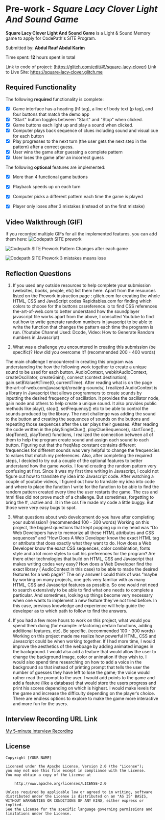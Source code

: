 # Pre-work - *Square Lacy Clover Light And Sound Game*

**Square Lacy Clover Light And Sound Game** is a Light & Sound Memory game to apply for CodePath's SITE Program. 

Submitted by: **Abdul Rauf Abdul Karim**

Time spent: **12** hours spent in total

Link to code of project: (https://glitch.com/edit/#!/square-lacy-clover)
Link to Live Site: https://square-lacy-clover.glitch.me

## Required Functionality

The following **required** functionality is complete:

* [x] Game interface has a heading (h1 tag), a line of body text (p tag), and four buttons that match the demo app
* [x] "Start" button toggles between "Start" and "Stop" when clicked. 
* [x] Game buttons each light up and play a sound when clicked. 
* [x] Computer plays back sequence of clues including sound and visual cue for each button
* [x] Play progresses to the next turn (the user gets the next step in the pattern) after a correct guess. 
* [x] User wins the game after guessing a complete pattern
* [x] User loses the game after an incorrect guess

The following **optional** features are implemented:
* [x] More than 4 functional game buttons
* [x] Playback speeds up on each turn
* [x] Computer picks a different pattern each time the game is played
* [x] Player only loses after 3 mistakes (instead of on the first mistake)


## Video Walkthrough (GIF)

If you recorded multiple GIFs for all the implemented features, you can add them here:
![Codepath SITE prework](https://user-images.githubusercontent.com/82411397/159367246-fe3aca75-d299-4b85-9109-9e62171930d3.gif)

![Codepath SITE Prework Pattern Changes after each game](https://user-images.githubusercontent.com/82411397/159367307-98797c6b-b3ae-4ce2-bfe2-2fed9879afa5.gif)

![Codepath SITE Prework 3 mistakes means lose](https://user-images.githubusercontent.com/82411397/159367364-735ce099-fd95-40a4-96ef-d7d9895e1b04.gif)

## Reflection Questions
1. If you used any outside resources to help complete your submission (websites, books, people, etc) list them here. 
Apart from the resources listed on the Prework instruction page :
glitch.com for creating the whole HTML, CSS and JavaScript codes
Rapidtables.com for finding which colors to choose for the buttons
cssreference.io to find CSS references 
the-art-of-web.com to better understand how the soundplayer javascript file works
apart from the above, I consulted Youtube to find out how to write generate random numbers in javascript to be able to write the function that changes the pattern each time the programn is run. (Youtube Channel Used: Dcode, Video: How to Generate Random numbers in Javascript)

2. What was a challenge you encountered in creating this submission (be specific)? How did you overcome it? (recommended 200 - 400 words) 

The main challenge I encountered in creating this program was understanding the how the following work together to create a unique sound to be used for each button.
AudioContext, webkitAudioContext, createOscillator, createGain(), connect (context.destination), gain.setBValueAtTime(0, currentTime). After reading what is on the page the-art-of-web.com/javascript/creating-sounds/, I realized AudioContext is a library in Javascript that allows programmers to create sounds by inputting the desired frequency of oscillation. It provides the oscillator node, gain node and others to help create a unique sound. It also provides public methods like play(), stop(), setFrequency() etc to be able to control the sounds produced by the library.
The next challenge was adding the sound to the button and creating the sequences of sounds on the buttons and repeating those sequences after the user plays their guesses. After reading the code written in the playSingleClue(), playClueSequence(), startTone(), stopTone(), playTone() functions, I realized the connection between all of them to help the program create sound and assign each sound to each button. Figuring out that the freqMap constant contains different frequencies for different sounds was very helpful to change the frequencies to values that match my preferences. 
Also, after completing the required steps, I decided to try out a couple of the optional features to better understand how the game works. I found creating the random pattern very confusing at first. Since it was my first time writing in Javascript, I could not figure out how to translate my idea into Javascript code. After watching a couple of youtube videos, I figured out how to translate my idea into code and where to place the function I write for the function to be able to find the random pattern created every time the user restarts the game.
The css and html files did not prove much of a challenge. But sometimes, forgetting to bring the #, :active and .lit in the css file made my code a little buggy. But those were very easy bugs to spot.


3. What questions about web development do you have after completing your submission? (recommended 100 - 300 words) 
Working on this project, the biggest questions that kept popping up in my head was “Do Web Developers have to memorize all these HTML attributes and CSS sequences” and “How Does A Web Developer know the exact HTML tag or attribute that does exactly what they want to do. How does a Web Developer know the exact CSS sequences, color combination, fonts style and a lot more styles to suit his preferences for the program? Are there other technologies that build on HTML, CSS and Javascript that makes writing codes very easy? How does a Web Developer find the exact library ( AudioContext in this case) to be able to made the desired features for a web page?”
The only answer I could think of was “maybe by working on many projects, one gets very familiar with as many HTML, CSS and Javascript features as possible. So one would not need to search extensively to be able to find what one needs to complete a particular. And sometimes, looking up things become very necessary when one wants to implement a new feature they’ve not tried before. In this case, previous knowledge and experience will help guide the developer as to which path to follow to find the answers.


4. If you had a few more hours to work on this project, what would you spend them doing (for example: refactoring certain functions, adding additional features, etc). Be specific. (recommended 100 - 300 words) 
Working on this project made me realize how powerful HTML, CSS and Javascript could be when working together. If I had more time, I would improve the aesthetics of the webpage by adding animated images in the background. I would also add a feature that would allow the user to change the background image, color or animation if they wish to. I would also spend time researching on how to add a voice in the background so that instead of printing prompt that tells the user the number of guesses they have left to lose the game; the voice would rather read the prompt to the user. I would add points to the game and add a feature (like a database) that would store the users progress and print his scores depending on which is highest.  I would make levels for the game and increase the difficulty depending on the player’s choice.
There are endless options to explore to make the game more interactive and more fun for the users.




## Interview Recording URL Link

[My 5-minute Interview Recording](your-link-here)


## License

    Copyright [YOUR NAME]

    Licensed under the Apache License, Version 2.0 (the "License");
    you may not use this file except in compliance with the License.
    You may obtain a copy of the License at

        http://www.apache.org/licenses/LICENSE-2.0

    Unless required by applicable law or agreed to in writing, software
    distributed under the License is distributed on an "AS IS" BASIS,
    WITHOUT WARRANTIES OR CONDITIONS OF ANY KIND, either express or implied.
    See the License for the specific language governing permissions and
    limitations under the License.
